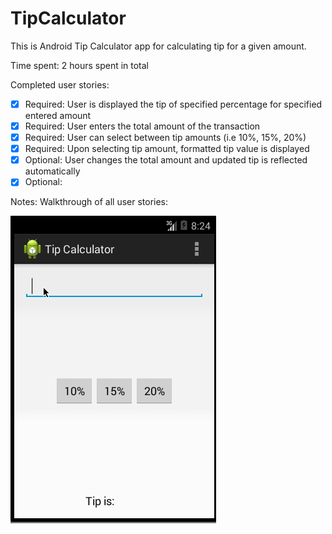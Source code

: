 TipCalculator
=============

This is Android Tip Calculator app for calculating tip for a given amount.

Time spent: 2 hours spent in total

Completed user stories:

 * [x] Required: User is displayed the tip of specified percentage for specified entered amount
 * [x] Required: User enters the total amount of the transaction
 * [x] Required: User can select between tip amounts (i.e 10%, 15%, 20%)
 * [x] Required: Upon selecting tip amount, formatted tip value is displayed
 * [x] Optional: User changes the total amount and updated tip is reflected automatically
 * [x] Optional: 
 
Notes:
Walkthrough of all user stories:

![Video Walkthrough](assets/TipCalculator.gif)
